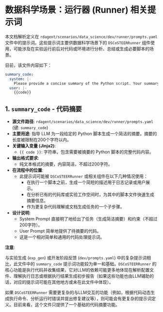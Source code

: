 # 数据科学场景：运行器 (Runner) 相关提示词

本文档解析定义在 `rdagent/scenarios/data_science/dev/runner/prompts.yaml` 文件中的提示词。这些提示词主要供数据科学场景下的 `DSCoSTEERRunner` 组件使用，可能涉及在实验运行前后对代码或环境进行分析、总结或生成必要脚本的场景。

目前，该文件内容如下：

```yaml
summary_code:
  system: |-
    Please provide a concise summary of the Python script. Your summary should be no more than 200 characters.
  user: |-
    {{code}}
```

## 1. `summary_code` - 代码摘要

-   **源文件路径**: `rdagent/scenarios/data_science/dev/runner/prompts.yaml` (键: `summary_code`)
-   **主要用途**:
    指导 LLM 为一段给定的 Python 脚本生成一个简洁的摘要。摘要的长度被限制在200个字符以内。
-   **关键输入变量 (Jinja2)**:
    -   `{{ code }}`: 字符串，包含需要被摘要的 Python 脚本的完整代码内容。
-   **输出格式要求**:
    -   纯文本格式的摘要，内容简洁，不超过200字符。
-   **在流程中的位置**:
    -   此提示词可能被 `DSCoSTEERRunner` 或相关组件在以下几种情况使用：
        -   在执行一个脚本之前，生成一个简短的描述用于日志记录或用户展示。
        -   在分析已有的代码库或实验工作空间时，为其中的脚本文件快速生成摘要信息。
        -   作为更复杂代码理解或文档生成任务的一个子步骤。
-   **设计说明**:
    -   System Prompt 直接明了地给出了任务（生成简洁摘要）和约束（不超过200字符）。
    -   User Prompt 简单地提供了待摘要的代码。
    -   这是一个相对简单和通用的代码处理提示词。

**注意**:

与实验生成 (`exp_gen`) 或开发阶段反馈 (`dev/prompts.yaml`) 中的复杂提示词相比，此文件中的 `summary_code` 提示词功能较为单一和基础。`DSCoSTEERRunner` 的核心功能是执行代码并收集结果，它对LLM的依赖可能更多地体现在解析配置文件、理解执行日志或根据执行结果生成初步报告（如果这些功能也由LLM辅助的话，对应的提示词可能在其他地方或未在此文件中体现）。

如果 `DSCoSTEERRunner` 需要更复杂的与LLM交互的功能（例如，根据代码动态生成执行命令、分析运行时错误并提出修复建议等），则可能会有更复杂的提示词定义。目前来看，这个文件只提供了一个基础的代码摘要功能。
